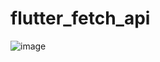 # flutter_fetch_api

![image](https://github.com/AlexCernas2901/flutter_fetch_api/assets/121977061/a9d62191-cec3-443e-a932-412838dc7957)
